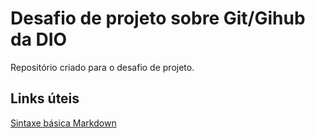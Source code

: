 # Desafio de projeto sobre Git/Gihub da DIO
Repositório criado para o desafio de projeto.

## Links úteis
[Sintaxe básica Markdown](https://www.markdownguide.org/basic-syntax/)
